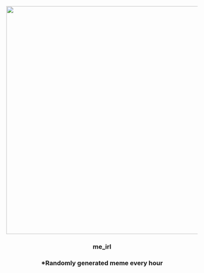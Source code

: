 <p align="center">
        <img src="https://i.redd.it/wz9npvrwzdr91.jpg" width="600" height="600">
        </p>
        <h3 align="center">me_irl</h3>
        <h3 align="center">*Randomly generated meme every hour</h3>
    